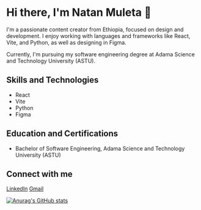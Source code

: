 # Hi there, I'm Natan Muleta 👋

I'm a passionate content creator from Ethiopia, focused on design and development. I enjoy working with languages and frameworks like React, Vite, and Python, as well as designing in Figma.

Currently, I'm pursuing my software engineering degree at Adama Science and Technology University (ASTU).
## Skills and Technologies

- React
- Vite
- Python
- Figma

## Education and Certifications

- Bachelor of Software Engineering, Adama Science and Technology University (ASTU)

## Connect with me

[LinkedIn](https://www.linkedin.com/in/natan-muleta-b11aa62b8/)
[Gmail](natanmuleta911@gmail.com)

[![Anurag's GitHub stats](https://github-readme-stats.vercel.app/api?username=natanmuletahunde)](https://github.com/natanmuletahunde/github-readme-stats)

